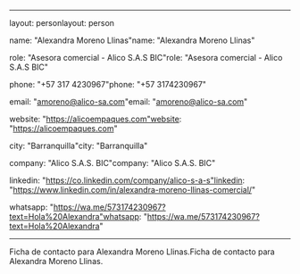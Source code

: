 ------

layout: personlayout: person

name: "Alexandra Moreno Llinas"name: "Alexandra Moreno Llinas"

role: "Asesora comercial - Alico S.A.S BIC"role: "Asesora comercial - Alico S.A.S BIC"

phone: "+57 317 4230967"phone: "+57 3174230967"

email: "amoreno@alico-sa.com"email: "amoreno@alico-sa.com"

website: "https://alicoempaques.com"website: "https://alicoempaques.com"

city: "Barranquilla"city: "Barranquilla"

company: "Alico S.A.S. BIC"company: "Alico S.A.S. BIC"

linkedin: "https://co.linkedin.com/company/alico-s-a-s"linkedin: "https://www.linkedin.com/in/alexandra-moreno-llinas-comercial/"

whatsapp: "https://wa.me/573174230967?text=Hola%20Alexandra"whatsapp: "https://wa.me/573174230967?text=Hola%20Alexandra"

------



Ficha de contacto para Alexandra Moreno Llinas.Ficha de contacto para Alexandra Moreno Llinas.
